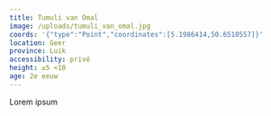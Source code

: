 ```yaml
---
title: Tumuli van Omal
image: /uploads/tumuli_van_omal.jpg
coords: '{"type":"Point","coordinates":[5.1986414,50.6510557]}'
location: Geer
province: Luik
accessibility: privé
height: ≥5 <10
age: 2e eeuw
---
```

Lorem ipsum